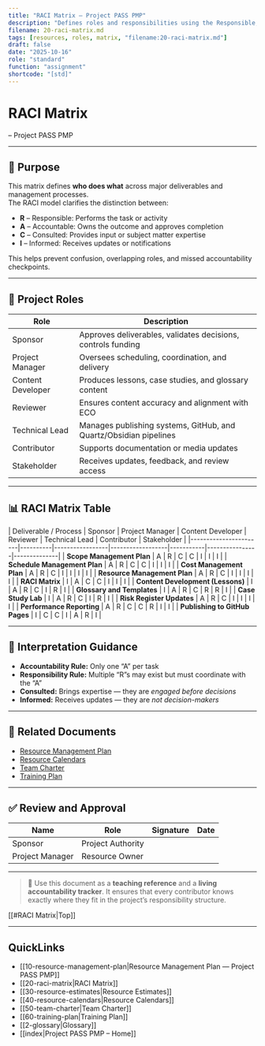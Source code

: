 ```yaml
---
title: "RACI Matrix — Project PASS PMP"
description: "Defines roles and responsibilities using the Responsible, Accountable, Consulted, and Informed model for the project team."
filename: 20-raci-matrix.md
tags: [resources, roles, matrix, "filename:20-raci-matrix.md"]
draft: false
date: "2025-10-16"
role: "standard"
function: "assignment"
shortcode: "[std]"
---
```


# RACI Matrix
 – Project PASS PMP  

---

## 📎 Purpose

This matrix defines **who does what** across major deliverables and management processes.  
The RACI model clarifies the distinction between:
- **R** – Responsible: Performs the task or activity  
- **A** – Accountable: Owns the outcome and approves completion  
- **C** – Consulted: Provides input or subject matter expertise  
- **I** – Informed: Receives updates or notifications  

This helps prevent confusion, overlapping roles, and missed accountability checkpoints.

---

## 👥 Project Roles

| Role | Description |
|------|--------------|
| Sponsor | Approves deliverables, validates decisions, controls funding |
| Project Manager | Oversees scheduling, coordination, and delivery |
| Content Developer | Produces lessons, case studies, and glossary content |
| Reviewer | Ensures content accuracy and alignment with ECO |
| Technical Lead | Manages publishing systems, GitHub, and Quartz/Obsidian pipelines |
| Contributor | Supports documentation or media updates |
| Stakeholder | Receives updates, feedback, and review access |

---

## 📊 RACI Matrix Table

| Deliverable / Process | Sponsor | Project Manager | Content Developer | Reviewer | Technical Lead | Contributor | Stakeholder |
|-----------------------|----------|-----------------|------------------|-----------|----------------|--------------|
| **Scope Management Plan** | A | R | C | C | I | I | I |
| **Schedule Management Plan** | A | R | C | C | I | I | I |
| **Cost Management Plan** | A | R | C | I | I | I | I |
| **Resource Management Plan** | A | R | C | I | I | I | I |
| **RACI Matrix** | I | A | C | C | I | I | I |
| **Content Development (Lessons)** | I | A | R | C | I | R | I |
| **Glossary and Templates** | I | A | R | C | R | R | I |
| **Case Study Lab** | I | A | R | C | I | R | I |
| **Risk Register Updates** | A | R | C | I | I | I | I |
| **Performance Reporting** | A | R | C | C | R | I | I |
| **Publishing to GitHub Pages** | I | C | C | I | A | R | I |

---

## 🧩 Interpretation Guidance

- **Accountability Rule:** Only one “A” per task  
- **Responsibility Rule:** Multiple “R”s may exist but must coordinate with the “A”  
- **Consulted:** Brings expertise — they are *engaged before decisions*  
- **Informed:** Receives updates — they are *not decision-makers*  

---

## 🔁 Related Documents

- [Resource Management Plan](10-resource-management-plan.md)  
- [Resource Calendars](40-resource-calendars.md)  
- [Team Charter](50-team-charter.md)  
- [Training Plan](60-training-plan.md)

---

## ✅ Review and Approval

| Name | Role | Signature | Date |
|------|------|-----------|------|
| Sponsor | Project Authority | | |
| Project Manager | Resource Owner | | |

---

> 📌 Use this document as a **teaching reference** and a **living accountability tracker**. It ensures that every contributor knows exactly where they fit in the project’s responsibility structure.

[[#RACI Matrix|Top]]

---

## QuickLinks
- [[10-resource-management-plan|Resource Management Plan — Project PASS PMP]]
- [[20-raci-matrix|RACI Matrix]]
- [[30-resource-estimates|Resource Estimates]]
- [[40-resource-calendars|Resource Calendars]]
- [[50-team-charter|Team Charter]]
- [[60-training-plan|Training Plan]]
- [[2-glossary|Glossary]]
- [[index|Project PASS PMP – Home]]
